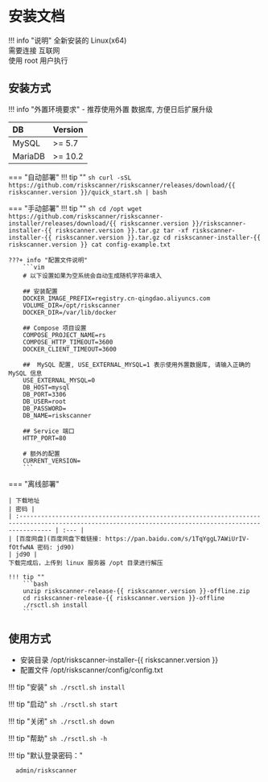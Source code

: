 # 安装文档

!!! info "说明"
    全新安装的 Linux(x64)  
    需要连接 互联网  
    使用 root 用户执行

## 安装方式

!!! info "外置环境要求"
    - 推荐使用外置 数据库, 方便日后扩展升级

| DB      | Version |
| :------ | :------ |
| MySQL   | >= 5.7  |
| MariaDB | >= 10.2 |


=== "自动部署"
    !!! tip ""
        ```sh
        curl -sSL https://github.com/riskscanner/riskscanner/releases/download/{{ riskscanner.version }}/quick_start.sh | bash
        ```

=== "手动部署"
    !!! tip ""
        ```sh
        cd /opt
        wget https://github.com/riskscanner/riskscanner-installer/releases/download/{{ riskscanner.version }}/riskscanner-installer-{{ riskscanner.version }}.tar.gz
        tar -xf riskscanner-installer-{{ riskscanner.version }}.tar.gz
        cd riskscanner-installer-{{ riskscanner.version }}
        cat config-example.txt
        ```

    ???+ info "配置文件说明"
        ```vim
        # 以下设置如果为空系统会自动生成随机字符串填入

        ## 安装配置
        DOCKER_IMAGE_PREFIX=registry.cn-qingdao.aliyuncs.com
        VOLUME_DIR=/opt/riskscanner
        DOCKER_DIR=/var/lib/docker

        ## Compose 项目设置
        COMPOSE_PROJECT_NAME=rs
        COMPOSE_HTTP_TIMEOUT=3600
        DOCKER_CLIENT_TIMEOUT=3600

        ##  MySQL 配置, USE_EXTERNAL_MYSQL=1 表示使用外置数据库, 请输入正确的 MySQL 信息
        USE_EXTERNAL_MYSQL=0
        DB_HOST=mysql
        DB_PORT=3306
        DB_USER=root
        DB_PASSWORD=
        DB_NAME=riskscanner

        ## Service 端口
        HTTP_PORT=80

        # 额外的配置
        CURRENT_VERSION=
        ```

=== "离线部署"

    | 下载地址                                                                                                                                                | 密码 |
    | :----------------------------------------------------------------------------------------------------------------------------------------------------- | :--- |
    | [百度网盘](百度网盘下载链接: https://pan.baidu.com/s/1TqYggL7AWiUrIV-fOtfwNA 密码: jd90)                                                                                             | jd90 |
    下载完成后，上传到 linux 服务器 /opt 目录进行解压

    !!! tip ""
        ```bash
        unzip riskscanner-release-{{ riskscanner.version }}-offline.zip
        cd riskscanner-release-{{ riskscanner.version }}-offline
        ./rsctl.sh install
        ```

## 使用方式

- 安装目录 /opt/riskscanner-installer-{{ riskscanner.version }}
- 配置文件 /opt/riskscanner/config/config.txt

!!! tip "安装"
    ```sh
    ./rsctl.sh install
    ```

!!! tip "启动"
    ```sh
    ./rsctl.sh start
    ```

!!! tip "关闭"
    ```sh
    ./rsctl.sh down
    ```

!!! tip "帮助"
    ```sh
    ./rsctl.sh -h
    ```

!!! tip "默认登录密码："
  ```
    admin/riskscanner
  ```
